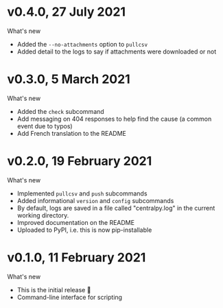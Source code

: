 # v0.4.0, 27 July 2021
What's new
* Added the `--no-attachments` option to `pullcsv`
* Added detail to the logs to say if attachments were downloaded or not

# v0.3.0, 5 March 2021
What's new
* Added the `check` subcommand
* Add messaging on 404 responses to help find the cause (a common event due to typos)
* Add French translation to the README

# v0.2.0, 19 February 2021
What's new
* Implemented `pullcsv` and `push` subcommands
* Added informational `version` and `config` subcommands
* By default, logs are saved in a file called "centralpy.log" in the current working directory.
* Improved documentation on the README
* Uploaded to PyPI, i.e. this is now pip-installable

# v0.1.0, 11 February 2021
What's new
* This is the initial release 🎉
* Command-line interface for scripting
